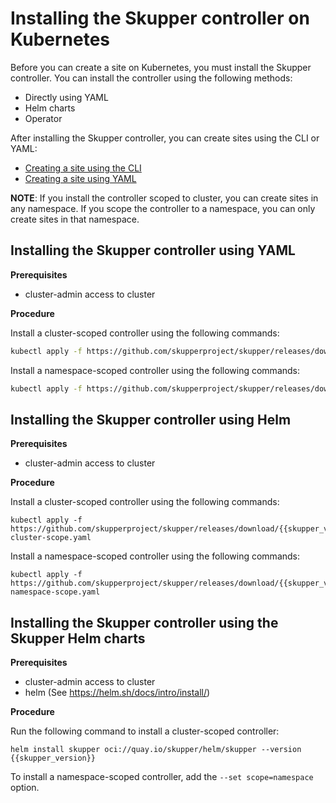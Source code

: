 <a id="kube-installing-controller"></a>
# Installing the Skupper controller on Kubernetes

Before you can create a site on Kubernetes, you must install the Skupper controller.
You can install the controller using the following methods:

* Directly using YAML
* Helm charts
* Operator

After installing the Skupper controller, you can create sites using the CLI or YAML:

* [Creating a site using the CLI][cli-site]
* [Creating a site using YAML][yaml-site]

[cli-site]: ../kube-cli/site-configuration.html
[yaml-site]: ../kube-yaml/site-configuration.html

**NOTE**: If you install the controller scoped to cluster, you can create sites in any namespace.
If you scope the controller to a namespace, you can only create sites in that namespace.


<a id="kube-installing-controller-yaml"></a>
## Installing the Skupper controller using YAML

**Prerequisites**

* cluster-admin access to cluster

**Procedure**

Install a cluster-scoped controller using the following commands:

```bash
kubectl apply -f https://github.com/skupperproject/skupper/releases/download/{{skupper_version}}/skupper-cluster-scope.yaml
```

Install a namespace-scoped controller using the following commands:

```bash
kubectl apply -f https://github.com/skupperproject/skupper/releases/download/{{skupper_version}}/skupper-namespace-scope.yaml
```






<a id="kube-installing-controller-helm"></a>
## Installing the Skupper controller using Helm

**Prerequisites**

* cluster-admin access to cluster

**Procedure**

Install a cluster-scoped controller using the following commands:

```
kubectl apply -f https://github.com/skupperproject/skupper/releases/download/{{skupper_version}}/skupper-cluster-scope.yaml
```

Install a namespace-scoped controller using the following commands:

```
kubectl apply -f https://github.com/skupperproject/skupper/releases/download/{{skupper_version}}/skupper-namespace-scope.yaml
```


<a id="kube-installing-controller-helm"></a>
## Installing the Skupper controller using the Skupper Helm charts

**Prerequisites**

* cluster-admin access to cluster
* helm (See https://helm.sh/docs/intro/install/)


**Procedure**

Run the following command to install a cluster-scoped controller:

```
helm install skupper oci://quay.io/skupper/helm/skupper --version {{skupper_version}}
```
To install a namespace-scoped controller, add the `--set scope=namespace` option.


<!--
<a id="kube-installing-controller-operator"></a>
## Installing the Skupper controller using the Skupper Operator

**Prerequisites**

* cluster-admin access to cluster
* OpenShift

**Procedure**

1. Navigate to the **OperatorHub** in the **Administrator** view.
2. Search for `Skupper`, provided by `Skupper project`.
3. Select **stable-2.0** from **Channel**.
4. Select the latest **Version**.
5. Click **Install**.
-->
